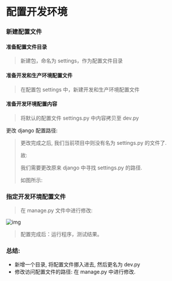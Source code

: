 # 配置开发环境

### 新建配置文件

#### 准备配置文件目录

> 新建包，命名为 settings，作为配置文件目录

#### 准备开发和生产环境配置文件

> 在配置包 settings 中，新建开发和生产环境配置文件

#### 准备开发环境配置内容

> 将默认的配置文件 settings.py 中内容拷贝至 dev.py

更改 django 配置路径:

> 更改完成之后, 我们当前项目中则没有名为 settings.py 的文件了.
>
> 故:
>
> 我们需要更改原来 django 中寻找 settings.py 的路径.
>
> 如图所示:

### 指定开发环境配置文件

> 在 manage.py 文件中进行修改:

![img](C:\Users\yeyun\Desktop\Django商城项目整理\res\21指定开发配置文件.png)

> 配置完成后：运行程序，测试结果。

### 总结:

- 新增一个目录, 将配置文件挪入进去, 然后更名为 dev.py
- 修改访问配置文件的路径: 在 manage.py 中进行修改.